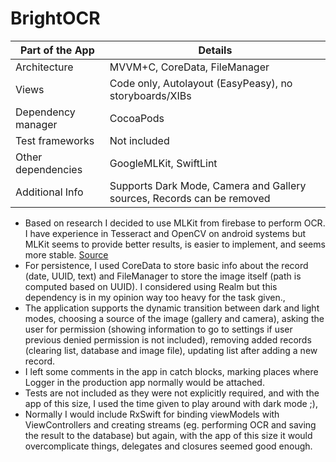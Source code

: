 <h1 class="code-line" data-line-start=0 data-line-end=1 ><a id="OmniNews_0"></a>BrightOCR</h1>
<table class="table table-striped table-bordered">
<thead>
<tr>
<th>Part of the App</th>
<th>Details</th>
</tr>
</thead>
<tbody>
<tr>
<td>Architecture</td>
<td>MVVM+C, CoreData, FileManager</td>
</tr>
<tr>
<td>Views</td>
<td>Code only, Autolayout (EasyPeasy), no storyboards/XIBs</td>
</tr>
<tr>
<td>Dependency manager</td>
<td>CocoaPods</td>
</tr>
<tr>
<td>Test frameworks</td>
<td>Not included</td>
</tr>
<tr>
<td>Other dependencies</td>
<td>GoogleMLKit, SwiftLint</td>
</tr>
<tr>
<td>Additional Info</td>
<td>Supports Dark Mode, Camera and Gallery sources, Records can be removed</td>
</tr>
</tbody>
</table>
<ul>
<li class="has-line-data" data-line-start="10" data-line-end="11">Based on research I decided to use MLKit from firebase to perform OCR. I have experience in Tesseract and OpenCV on android systems but MLKit seems to provide better results, is easier to implement, and seems more stable. <a href="https://heartbeat.fritz.ai/comparing-on-device-text-recognition-ocr-sdks-24f8a0423461">Source</a></li>
<li class="has-line-data" data-line-start="10" data-line-end="11">For persistence, I used CoreData to store basic info about the record (date, UUID, text) and FileManager to store the image itself (path is computed based on UUID). I considered using Realm but this dependency is in my opinion way too heavy for the task given.,</li>
<li class="has-line-data" data-line-start="11" data-line-end="12">The application supports the dynamic transition between dark and light modes, choosing a source of the image (gallery and camera), asking the user for permission (showing information to go to settings if user previous denied permission is not included), removing added records (clearing list, database and image file), updating list after adding a new record.</li>
<li class="has-line-data" data-line-start="12" data-line-end="13">I left some comments in the app in catch blocks, marking places where Logger in the production app normally would be attached.</li>
<li class="has-line-data" data-line-start="14" data-line-end="15">Tests are not included as they were not explicitly required, and with the app of this size, I used the time given to play around with dark mode ;),</li>
<li class="has-line-data" data-line-start="15" data-line-end="16">Normally I would include RxSwift for binding viewModels with ViewControllers and creating streams (eg. performing OCR and saving the result to the database) but again, with the app of this size it would overcomplicate things, delegates and closures seemed good enough.</li>
